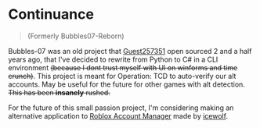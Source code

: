 # **Continuance**

> (Formerly Bubbles07-Reborn)

Bubbles-07 was an old project that [Guest257351](https://github.com/Guest257351) open sourced 2 and a half years ago, that I've decided to rewrite from Python to C# in a CLI environment ~~(because I dont trust myself with UI on winforms and time crunch)~~.
This project is meant for Operation: TCD to auto-verify our alt accounts. May be useful for the future for other games with alt detection. ~~This has been **insanely** rushed.~~

For the future of this small passion project, I'm considering making an alternative application to [Roblox Account Manager](https://github.com/ic3w0lf22/Roblox-Account-Manager) made by [icewolf](https://github.com/ic3w0lf22/Roblox-Account-Manager).
